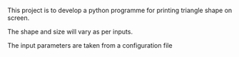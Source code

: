 This project is to develop a python programme for printing triangle shape on screen. 

The shape and size will vary as per inputs. 

The input parameters are taken from a configuration file

